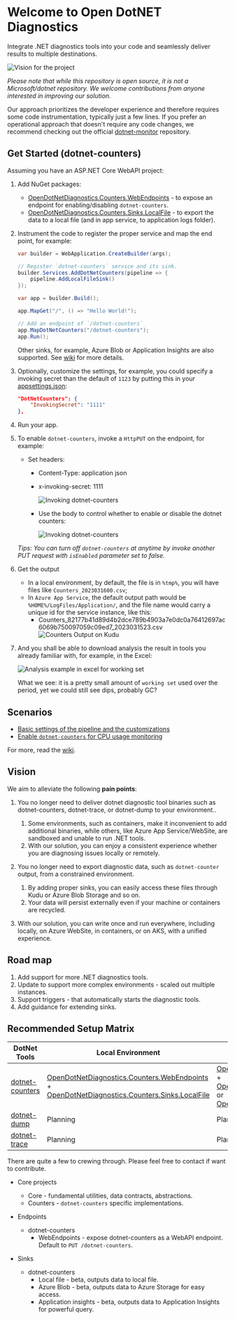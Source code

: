 # Welcome to Open DotNET Diagnostics

Integrate .NET diagnostics tools into your code and seamlessly deliver results to multiple destinations.

![Vision for the project](./src/../images/IssuesToSolve.v2.png)

_Please note that while this repository is open source, it is not a Microsoft/dotnet repository. We welcome contributions from anyone interested in improving our solution._

Our approach prioritizes the developer experience and therefore requires some code instrumentation, typically just a few lines. If you prefer an operational approach that doesn't require any code changes, we recommend checking out the official [dotnet-monitor](https://github.com/dotnet/dotnet-monitor) repository.

## Get Started (dotnet-counters)

Assuming you have an ASP.NET Core WebAPI project:

1. Add NuGet packages:
    * [OpenDotNetDiagnostics.Counters.WebEndpoints](https://www.nuget.org/packages/OpenDotNetDiagnostics.Counters.WebEndpoints) - to expose an endpoint for enabling/disabling `dotnet-counters`.
    * [OpenDotNetDiagnostics.Counters.Sinks.LocalFile](https://www.nuget.org/packages/OpenDotNetDiagnostics.Counters.Sinks.LocalFile) - to export the data to a local file (and in app service, to application logs folder).

2. Instrument the code to register the proper service and map the end point, for example:

    ```csharp
    var builder = WebApplication.CreateBuilder(args);

    // Register `dotnet-counters` service and its sink.
    builder.Services.AddDotNetCounters(pipeline => {
        pipeline.AddLocalFileSink()
    });

    var app = builder.Build();

    app.MapGet("/", () => "Hello World!");
    
    // Add an endpoint of `/dotnet-counters`
    app.MapDotNetCounters("/dotnet-counters");
    app.Run();
    ```

    Other sinks, for example, Azure Blob or Application Insights are also supported. See [wiki](https://github.com/xiaomi7732/DotNetDiagnostics/wiki#sinks) for more details.

3. Optionally, customize the settings, for example, you could specify a invoking secret than the default of `1123` by putting this in your [appsettings.json](./examples/WebAPIExample/appsettings.Development.json):

    ```json
    "DotNetCounters": {
        "InvokingSecret": "1111"
    },
    ```

4. Run your app.

5. To enable `dotnet-counters`, invoke a `HttpPUT` on the endpoint, for example:

    * Set headers:
        * Content-Type: application json
        * x-invoking-secret: 1111

            ![Invoking dotnet-counters](./images/InvokingDotNetCounters_headers.png)

        * Use the body to control whether to enable or disable the dotnet counters:

            ![Invoking dotnet-counters](./images/InvokingDotNetCounters.png)

    _Tips: You can turn off `dotnet-counters` at anytime by invoke another PUT request with `isEnabled` parameter set to false._

6. Get the output
    * In a local environment, by default, the file is in `%tmp%`, you will have files like `Counters_2023031600.csv`;
    * In `Azure App Service`, the default output path would be `%HOME%/LogFiles/Application/`, and the file name would carry a unique id for the service instance, like this:
        * Counters_82177b41d89d4b2dce789b4903a7e0dc0a76412697ac6069b750097059c09ed7_2023031523.csv
        ![Counters Output on Kudu](./images/CountersOutputOnKudu.png)

7. And you shall be able to download analysis the result in tools you already familiar with, for example, in the Excel:

    ![Analysis example in excel for working set](./images/DotNetCounterWorkingSetExample.png)

    What we see: it is a pretty small amount of `working set` used over the period, yet we could still see dips, probably GC?

## Scenarios

* [Basic settings of the pipeline and the customizations](./examples/WebAPIExample/)
* [Enable `dotnet-counters` for CPU usage monitoring](./examples/CPUIntensiveApp/)

For more, read the [wiki](https://github.com/xiaomi7732/DotNetDiagnostics/wiki).

## Vision

We aim to alleviate the following **pain points**:

1. You no longer need to deliver dotnet diagnostic tool binaries such as dotnet-counters, dotnet-trace, or dotnet-dump to your environment..
   1. Some environments, such as containers, make it inconvenient to add additional binaries, while others, like Azure App Service/WebSite, are sandboxed and unable to run .NET tools.
   2. With our solution, you can enjoy a consistent experience whether you are diagnosing issues locally or remotely.

2. You no longer need to export diagnostic data, such as `dotnet-counter` output, from a constrained environment.
    1. By adding proper sinks, you can easily access these files through Kudu or Azure Blob Storage and so on.
    2. Your data will persist externally even if your machine or containers are recycled.

3. With our solution, you can write once and run everywhere, including locally, on Azure WebSite, in containers, or on AKS, with a unified experience.


## Road map

1. Add support for more .NET diagnostics tools.
1. Update to support more complex environments - scaled out multiple instances.
1. Support triggers - that automatically starts the diagnostic tools.
1. Add guidance for extending sinks.

## Recommended Setup Matrix

| DotNet Tools                                                                                                     | Local Environment                                                                                                                                                                                                                                                 | Azure App Service                                                                                                                                                                                                                                                                                                                                                                                    | Container                                                                                                                                                                                                                                                         | Remarks     |
| ---------------------------------------------------------------------------------------------------------------- | ----------------------------------------------------------------------------------------------------------------------------------------------------------------------------------------------------------------------------------------------------------------- | ---------------------------------------------------------------------------------------------------------------------------------------------------------------------------------------------------------------------------------------------------------------------------------------------------------------------------------------------------------------------------------------------------- | ----------------------------------------------------------------------------------------------------------------------------------------------------------------------------------------------------------------------------------------------------------------- | ----------- |
| [dotnet-counters](https://github.com/dotnet/diagnostics/blob/main/documentation/dotnet-counters-instructions.md) | [OpenDotNetDiagnostics.Counters.WebEndpoints](https://www.nuget.org/packages/OpenDotNetDiagnostics.Counters.WebEndpoints) +<br /> [OpenDotNetDiagnostics.Counters.Sinks.LocalFile](https://www.nuget.org/packages/OpenDotNetDiagnostics.Counters.Sinks.LocalFile) | [OpenDotNetDiagnostics.Counters.WebEndpoints](https://www.nuget.org/packages/OpenDotNetDiagnostics.Counters.WebEndpoints) +<br /> [OpenDotNetDiagnostics.Counters.Sinks.LocalFile](https://www.nuget.org/packages/OpenDotNetDiagnostics.Counters.Sinks.LocalFile) or [OpenDotNetDiagnostics.Counters.Sinks.AzureBlob](https://www.nuget.org/packages/OpenDotNetDiagnostics.Counters.Sinks.AzureBlob) | [OpenDotNetDiagnostics.Counters.WebEndpoints](https://www.nuget.org/packages/OpenDotNetDiagnostics.Counters.WebEndpoints) +<br /> [OpenDotNetDiagnostics.Counters.Sinks.AzureBlob](https://www.nuget.org/packages/OpenDotNetDiagnostics.Counters.Sinks.AzureBlob) | MVP         |
| [dotnet-dump](https://github.com/dotnet/diagnostics/blob/main/documentation/dotnet-dump-instructions.md)     | Planning                                                                                                                                                                                                                                                          | Planning                                                                                                                                                                                                                                                                                                                                                                                             | Planning                                                                                                                                                                                                                                                          | Coming next |
| [dotnet-trace](https://github.com/dotnet/diagnostics/blob/main/documentation/dotnet-trace-instructions.md)       | Planning                                                                                                                                                                                                                                                          | Planning                                                                                                                                                                                                                                                                                                                                                                                             | Planning                                                                                                                                                                                                                                                          | Backlog     |

There are quite a few to crewing through. Please feel free to contact if want to contribute.

* Core projects
    * Core - fundamental utilities, data contracts, abstractions.
    * Counters - `dotnet-counters` specific implementations.

* Endpoints
    * dotnet-counters
        * WebEndpoints - expose dotnet-counters as a WebAPI endpoint. Default to `PUT /dotnet-counters`.

* Sinks
    * dotnet-counters
        * Local file - beta, outputs data to local file.
        * Azure Blob - beta, outputs data to Azure Storage for easy access.
        * Application insights - beta, outputs data to Application Insights for powerful query.
